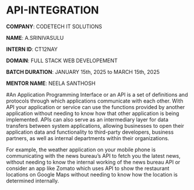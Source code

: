 # API-INTEGRATION

**COMPANY**: CODETECH IT SOLUTIONS

**NAME**: A.SRINIVASULU

**INTERN ID**: CT12NAY

**DOMAIN**: FULL STACK WEB DEVELOPEMENT

**BATCH DURATION**: JANUARY 15th, 2025 to MARCH 15th, 2025

**MENTOR NAME**: NEELA SANTHOSH

#An Application Programming Interface or an API is a set of definitions and protocols through which applications communicate with each other. With API your application or service can use the functions provided by another application without needing to know how that other application is being implemented. APIs can also serve as an intermediary layer for data transfers between system applications, allowing businesses to open their application data and functionality to third-party developers, business partners, as well as internal departments within their organizations. 

For example, the weather application on your mobile phone is communicating with the news bureau’s API to fetch you the latest news, without needing to know the internal working of the news bureau API or consider an app like Zomato which uses API to show the restaurant locations on Google Maps without needing to know how the location is determined internally.

